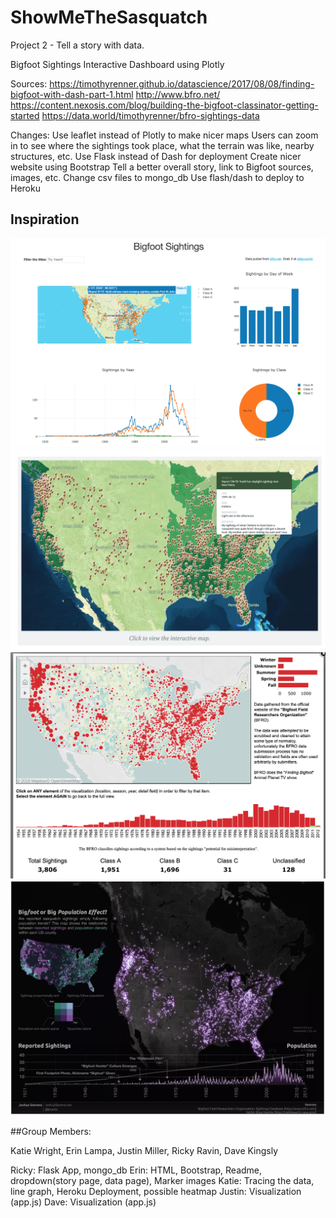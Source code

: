 # ShowMeTheSasquatch
Project 2 - Tell a story with data.

Bigfoot Sightings Interactive Dashboard using Plotly

Sources: 
https://timothyrenner.github.io/datascience/2017/08/08/finding-bigfoot-with-dash-part-1.html
http://www.bfro.net/
https://content.nexosis.com/blog/building-the-bigfoot-classinator-getting-started
https://data.world/timothyrenner/bfro-sightings-data

Changes:
Use leaflet instead of Plotly to make nicer maps
Users can zoom in to see where the sightings took place, what the terrain was like, nearby structures, etc.
Use Flask instead of Dash for deployment
Create nicer website using Bootstrap
Tell a better overall story, link to Bigfoot sources, images, etc.
Change csv files to mongo_db
Use flash/dash to deploy to Heroku

## Inspiration
![Interactive Dashboard Inspo](images/interactive_dashboard.png)
![Sasquatch Map](images/sashquatch_map.png)
![Sasquatch Map 2](images/sasquatch_map2.png)
![Sasquatch Map 3](images/sasquatch_map3.png)

##Group Members: 

Katie Wright, Erin Lampa, Justin Miller, Ricky Ravin, Dave Kingsly

Ricky: Flask App, mongo_db
Erin: HTML, Bootstrap, Readme, dropdown(story page, data page), Marker images
Katie: Tracing the data, line graph, Heroku Deployment, possible heatmap
Justin: Visualization (app.js)
Dave: Visualization (app.js)
